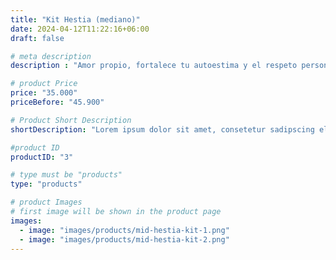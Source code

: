 ```yaml
---
title: "Kit Hestia (mediano)"
date: 2024-04-12T11:22:16+06:00
draft: false

# meta description
description : "Amor propio, fortalece tu autoestima y el respeto personal. Conecta profundamente contigo."

# product Price
price: "35.000"
priceBefore: "45.900"

# Product Short Description
shortDescription: "Lorem ipsum dolor sit amet, consetetur sadipscing elitr, sed diam nonumy eirmod tempor invidunt ut"

#product ID
productID: "3"

# type must be "products"
type: "products"

# product Images
# first image will be shown in the product page
images:
  - image: "images/products/mid-hestia-kit-1.png"
  - image: "images/products/mid-hestia-kit-2.png"
---
```


